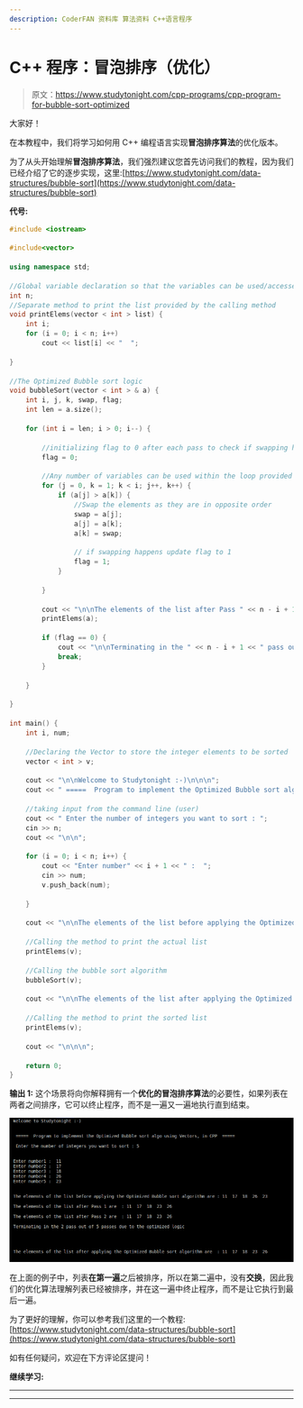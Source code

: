 ```yaml
---
description: CoderFAN 资料库 算法资料 C++语言程序
---
```


# C++ 程序：冒泡排序（优化）

> 原文：<https://www.studytonight.com/cpp-programs/cpp-program-for-bubble-sort-optimized>

大家好！

在本教程中，我们将学习如何用 C++ 编程语言实现**冒泡排序算法**的优化版本。

为了从头开始理解**冒泡排序算法**，我们强烈建议您首先访问我们的教程，因为我们已经介绍了它的逐步实现，这里:[https://www.studytonight.com/data-structures/bubble-sort](https://www.studytonight.com/data-structures/bubble-sort)

**代号:**

```cpp
#include <iostream>

#include<vector>

using namespace std;

//Global variable declaration so that the variables can be used/accessed within any of the methods
int n;
//Separate method to print the list provided by the calling method
void printElems(vector < int > list) {
    int i;
    for (i = 0; i < n; i++)
        cout << list[i] << "  ";

}

//The Optimized Bubble sort logic
void bubbleSort(vector < int > & a) {
    int i, j, k, swap, flag;
    int len = a.size();

    for (int i = len; i > 0; i--) {

        //initializing flag to 0 after each pass to check if swapping happens or not in a particular pass
        flag = 0;

        //Any number of variables can be used within the loop provided the syntax is correct.
        for (j = 0, k = 1; k < i; j++, k++) {
            if (a[j] > a[k]) {
                //Swap the elements as they are in opposite order
                swap = a[j];
                a[j] = a[k];
                a[k] = swap;

                // if swapping happens update flag to 1
                flag = 1;
            }

        }

        cout << "\n\nThe elements of the list after Pass " << n - i + 1 << " are  : ";
        printElems(a);

        if (flag == 0) {
            cout << "\n\nTerminating in the " << n - i + 1 << " pass out of " << n << " passes due to the optimized logic\n\n" << endl;
            break;
        }

    }

}

int main() {
    int i, num;

    //Declaring the Vector to store the integer elements to be sorted
    vector < int > v;

    cout << "\n\nWelcome to Studytonight :-)\n\n\n";
    cout << " =====  Program to implement the Optimized Bubble sort algo using Vectors, in CPP  ===== \n\n";

    //taking input from the command line (user)
    cout << " Enter the number of integers you want to sort : ";
    cin >> n;
    cout << "\n\n";

    for (i = 0; i < n; i++) {
        cout << "Enter number" << i + 1 << " :  ";
        cin >> num;
        v.push_back(num);

    }

    cout << "\n\nThe elements of the list before applying the Optimized Bubble sort algorithm are : ";

    //Calling the method to print the actual list
    printElems(v);

    //Calling the bubble sort algorithm
    bubbleSort(v);

    cout << "\n\nThe elements of the list after applying the Optimized Bubble sort algorithm are  : ";

    //Calling the method to print the sorted list
    printElems(v);

    cout << "\n\n\n";

    return 0;
}
```

**输出 1:** 这个场景将向你解释拥有一个**优化的冒泡排序算法**的必要性，如果列表在两者之间排序，它可以终止程序，而不是一遍又一遍地执行直到结束。

![C++ optimized bubble sort 2](img/d62cdce6abf2af5438d267d5ccf53331.png)

在上面的例子中，列表**在第一遍**之后被排序，所以在第二遍中，没有**交换**，因此我们的优化算法理解列表已经被排序，并在这一遍中终止程序，而不是让它执行到最后一遍。

为了更好的理解，你可以参考我们这里的一个教程:[https://www.studytonight.com/data-structures/bubble-sort](https://www.studytonight.com/data-structures/bubble-sort)

如有任何疑问，欢迎在下方评论区提问！

**继续学习:**

* * *

* * *